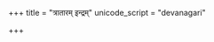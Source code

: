 +++
title = "त्रातारम् इन्द्रम्"
unicode_script = "devanagari"

+++
<div class="js_include" url="/vedAH/sAma/paravastu-saama/devaH/indraH/trAtAram-indram/"  newLevelForH1="1" includeTitle="false"> </div>